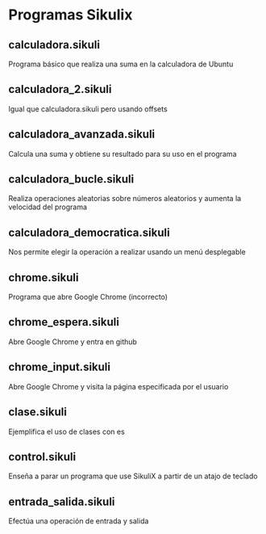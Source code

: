 # Programas Sikulix

## calculadora.sikuli
Programa básico que realiza una suma en la calculadora de Ubuntu

## calculadora_2.sikuli
Igual que calculadora.sikuli pero usando offsets

## calculadora_avanzada.sikuli
Calcula una suma y obtiene su resultado para su uso en el programa

## calculadora_bucle.sikuli
Realiza operaciones aleatorias sobre números aleatorios y aumenta la velocidad del programa

## calculadora_democratica.sikuli
Nos permite elegir la operación a realizar usando un menú desplegable

## chrome.sikuli
Programa que abre Google Chrome (incorrecto)

## chrome_espera.sikuli
Abre Google Chrome y entra en github

## chrome_input.sikuli
Abre Google Chrome y visita la página especificada por el usuario

## clase.sikuli
Ejemplifica el uso de clases con es

## control.sikuli
Enseña a parar un programa que use SikuliX a partir de un atajo de teclado

## entrada_salida.sikuli
Efectúa una operación de entrada y salida
